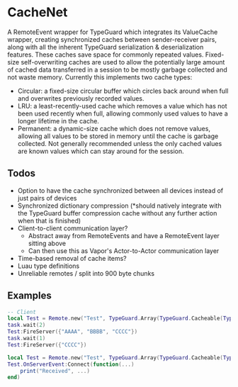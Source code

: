 # CacheNet

A RemoteEvent wrapper for TypeGuard which integrates its ValueCache wrapper, creating synchronized caches between sender-receiver pairs, along with all the inherent TypeGuard serialization & deserialization features. These caches save space for commonly repeated values. Fixed-size self-overwriting caches are used to allow the potentially large amount of cached data transferred in a session to be mostly garbage collected and not waste memory. Currently this implements two cache types:

- Circular: a fixed-size circular buffer which circles back around when full and overwrites previously recorded values.
- LRU: a least-recently-used cache which removes a value which has not been used recently when full, allowing commonly used values to have a longer lifetime in the cache.
- Permanent: a dynamic-size cache which does not remove values, allowing all values to be stored in memory until the cache is garbage collected. Not generally recommended unless the only cached values are known values which can stay around for the session.

## Todos

- Option to have the cache synchronized between all devices instead of just pairs of devices
- Synchronized dictionary compression (*should natively integrate with the TypeGuard buffer compression cache without any further action when that is finished)
- Client-to-client communication layer?
  - Abstract away from RemoteEvents and have a RemoteEvent layer sitting above
  - Can then use this as Vapor's Actor-to-Actor communication layer
- Time-based removal of cache items?
- Luau type definitions
- Unreliable remotes / split into 900 byte chunks

## Examples

```lua
-- Client
local Test = Remote.new("Test", TypeGuard.Array(TypeGuard.Cacheable(TypeGuard.String())))
task.wait(2)
Test:FireServer({"AAAA", "BBBB", "CCCC"})
task.wait(1)
Test:FireServer({"CCCC"})
```

```lua
local Test = Remote.new("Test", TypeGuard.Array(TypeGuard.Cacheable(TypeGuard.String())))
Test.OnServerEvent:Connect(function(...)
    print("Received", ...)
end)
```
